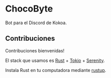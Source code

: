 # ChocoByte

Bot para el Discord de Kokoa.

## Contribuciones

Contribuciones bienvenidas!

El stack que usamos es [Rust](https://www.rust-lang.org/) + [Tokio](https://tokio.rs/) + [Serenity](https://github.com/serenity-rs/serenity).

Instala Rust en tu computadora mediante [rustup](https://rustup.rs/).
